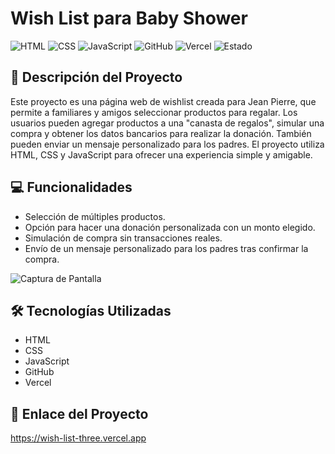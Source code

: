 # Wish List para Baby Shower
![HTML](https://img.shields.io/badge/HTML-darkgreen)  ![CSS](https://img.shields.io/badge/CSS-blue)  ![JavaScript](https://img.shields.io/badge/JavaScript-yellow)  ![GitHub](https://img.shields.io/badge/GitHub-Repository-lightgrey)  ![Vercel](https://img.shields.io/badge/Vercel-Deployment-lightblue)  ![Estado](https://img.shields.io/badge/Estado-Terminado-brightgreen)

## 📖 Descripción del Proyecto
Este proyecto es una página web de wishlist creada para Jean Pierre, que permite a familiares y amigos seleccionar productos para regalar. Los usuarios pueden agregar productos a una "canasta de regalos", simular una compra y obtener los datos bancarios para realizar la donación. También pueden enviar un mensaje personalizado para los padres. El proyecto utiliza HTML, CSS y JavaScript para ofrecer una experiencia simple y amigable.

## 💻 Funcionalidades
- Selección de múltiples productos.
- Opción para hacer una donación personalizada con un monto elegido.
- Simulación de compra sin transacciones reales.
- Envío de un mensaje personalizado para los padres tras confirmar la compra.

![Captura de Pantalla](assets/captura_wishlist.png)

## 🛠 Tecnologías Utilizadas
- HTML
- CSS
- JavaScript
- GitHub 
- Vercel

## 🚀 Enlace del Proyecto
https://wish-list-three.vercel.app
